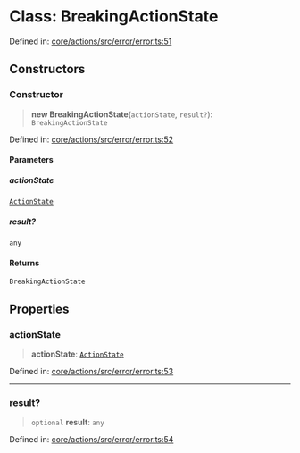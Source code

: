 # Class: BreakingActionState

Defined in: [core/actions/src/error/error.ts:51](https://github.com/LaWebcapsule/orbits/blob/9dfb205b4c535735246a802b81e1b3b887b61283/core/actions/src/error/error.ts#L51)

## Constructors

### Constructor

> **new BreakingActionState**(`actionState`, `result?`): `BreakingActionState`

Defined in: [core/actions/src/error/error.ts:52](https://github.com/LaWebcapsule/orbits/blob/9dfb205b4c535735246a802b81e1b3b887b61283/core/actions/src/error/error.ts#L52)

#### Parameters

##### actionState

[`ActionState`](../enumerations/ActionState.md)

##### result?

`any`

#### Returns

`BreakingActionState`

## Properties

### actionState

> **actionState**: [`ActionState`](../enumerations/ActionState.md)

Defined in: [core/actions/src/error/error.ts:53](https://github.com/LaWebcapsule/orbits/blob/9dfb205b4c535735246a802b81e1b3b887b61283/core/actions/src/error/error.ts#L53)

***

### result?

> `optional` **result**: `any`

Defined in: [core/actions/src/error/error.ts:54](https://github.com/LaWebcapsule/orbits/blob/9dfb205b4c535735246a802b81e1b3b887b61283/core/actions/src/error/error.ts#L54)
